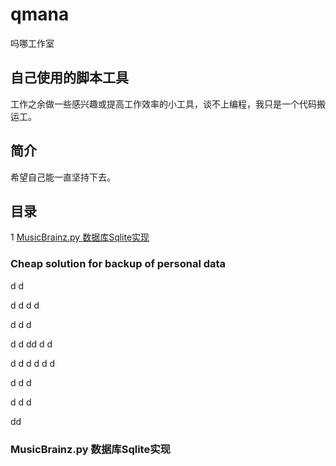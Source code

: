 # qmana
吗哪工作室



## 自己使用的脚本工具
工作之余做一些感兴趣或提高工作效率的小工具，谈不上编程，我只是一个代码搬运工。

## 简介
希望自己能一直坚持下去。

## 目录
1 [MusicBrainz.py 数据库Sqlite实现](#musicbrainz.py-数据库sqlite实现)

### Cheap solution for backup of personal data
d
d


d
d
d
d

d
d
d

d
d
dd
d
d

d
d
d
d
d
d

d
d
d

d
d
d

dd


### MusicBrainz.py 数据库Sqlite实现

